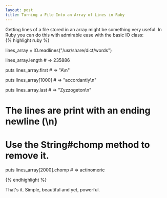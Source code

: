 ```yaml
---
layout: post
title: Turning a File Into an Array of Lines in Ruby
---
```


<span class="drops">G</span>etting lines of a file stored in an array might be something very useful. In Ruby you can do this with admirable ease with the basic <span class="small_code">IO</span> class:
<br/>
{% highlight ruby %}

lines_array = IO.readlines("/usr/share/dict/words")

lines_array.length # => 235886

puts lines_array.first # => "A\n"

puts lines_array[1000] # => "accordantly\n"

puts lines_array.last # => "Zyzzogeton\n"

# The lines are print with an ending newline (\n)
# Use the String#chomp method to remove it.

puts lines_array[2000].chomp # => actinomeric

{% endhighlight %}

That's it. Simple, beautiful and yet, powerful.
